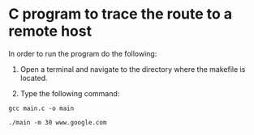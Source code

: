# C program to trace the route to a remote host

In order to run the program do the following:

1. Open a terminal and navigate to the directory where the makefile is located.

2. Type the following command:

```
gcc main.c -o main

./main -m 30 www.google.com

```
